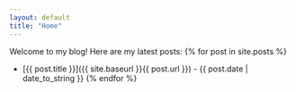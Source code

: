 ```yaml
---
layout: default
title: "Home"
---
```


Welcome to my blog! Here are my latest posts:
{% for post in site.posts %}
* [{{ post.title }}]({{ site.baseurl }}{{ post.url }}) - {{ post.date | date_to_string }}
{% endfor %}
